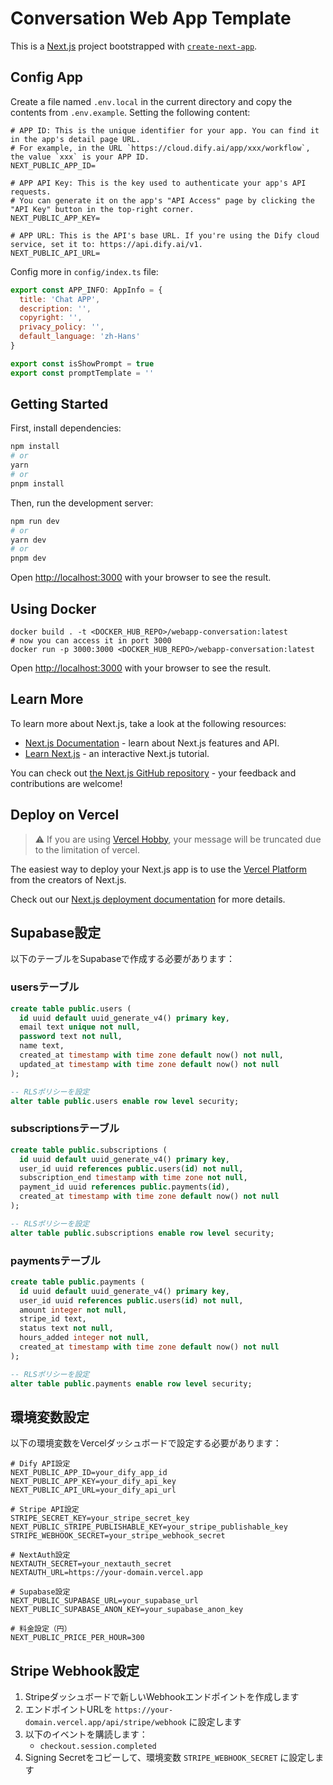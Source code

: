 # Conversation Web App Template
This is a [Next.js](https://nextjs.org/) project bootstrapped with [`create-next-app`](https://github.com/vercel/next.js/tree/canary/packages/create-next-app).

## Config App
Create a file named `.env.local` in the current directory and copy the contents from `.env.example`. Setting the following content:
```
# APP ID: This is the unique identifier for your app. You can find it in the app's detail page URL. 
# For example, in the URL `https://cloud.dify.ai/app/xxx/workflow`, the value `xxx` is your APP ID.
NEXT_PUBLIC_APP_ID=

# APP API Key: This is the key used to authenticate your app's API requests. 
# You can generate it on the app's "API Access" page by clicking the "API Key" button in the top-right corner.
NEXT_PUBLIC_APP_KEY=

# APP URL: This is the API's base URL. If you're using the Dify cloud service, set it to: https://api.dify.ai/v1.
NEXT_PUBLIC_API_URL=
```

Config more in `config/index.ts` file:   
```js
export const APP_INFO: AppInfo = {
  title: 'Chat APP',
  description: '',
  copyright: '',
  privacy_policy: '',
  default_language: 'zh-Hans'
}

export const isShowPrompt = true
export const promptTemplate = ''
```

## Getting Started
First, install dependencies:
```bash
npm install
# or
yarn
# or
pnpm install
```

Then, run the development server:

```bash
npm run dev
# or
yarn dev
# or
pnpm dev
```
Open [http://localhost:3000](http://localhost:3000) with your browser to see the result.

## Using Docker

```
docker build . -t <DOCKER_HUB_REPO>/webapp-conversation:latest
# now you can access it in port 3000
docker run -p 3000:3000 <DOCKER_HUB_REPO>/webapp-conversation:latest
```

Open [http://localhost:3000](http://localhost:3000) with your browser to see the result.

## Learn More

To learn more about Next.js, take a look at the following resources:

- [Next.js Documentation](https://nextjs.org/docs) - learn about Next.js features and API.
- [Learn Next.js](https://nextjs.org/learn) - an interactive Next.js tutorial.

You can check out [the Next.js GitHub repository](https://github.com/vercel/next.js/) - your feedback and contributions are welcome!

## Deploy on Vercel

> ⚠️ If you are using [Vercel Hobby](https://vercel.com/pricing), your message will be truncated due to the limitation of vercel.


The easiest way to deploy your Next.js app is to use the [Vercel Platform](https://vercel.com/new?utm_medium=default-template&filter=next.js&utm_source=create-next-app&utm_campaign=create-next-app-readme) from the creators of Next.js.

Check out our [Next.js deployment documentation](https://nextjs.org/docs/deployment) for more details.

## Supabase設定

以下のテーブルをSupabaseで作成する必要があります：

### usersテーブル
```sql
create table public.users (
  id uuid default uuid_generate_v4() primary key,
  email text unique not null,
  password text not null,
  name text,
  created_at timestamp with time zone default now() not null,
  updated_at timestamp with time zone default now() not null
);

-- RLSポリシーを設定
alter table public.users enable row level security;
```

### subscriptionsテーブル
```sql
create table public.subscriptions (
  id uuid default uuid_generate_v4() primary key,
  user_id uuid references public.users(id) not null,
  subscription_end timestamp with time zone not null,
  payment_id uuid references public.payments(id),
  created_at timestamp with time zone default now() not null
);

-- RLSポリシーを設定
alter table public.subscriptions enable row level security;
```

### paymentsテーブル
```sql
create table public.payments (
  id uuid default uuid_generate_v4() primary key,
  user_id uuid references public.users(id) not null,
  amount integer not null,
  stripe_id text,
  status text not null,
  hours_added integer not null,
  created_at timestamp with time zone default now() not null
);

-- RLSポリシーを設定
alter table public.payments enable row level security;
```

## 環境変数設定

以下の環境変数をVercelダッシュボードで設定する必要があります：

```
# Dify API設定
NEXT_PUBLIC_APP_ID=your_dify_app_id
NEXT_PUBLIC_APP_KEY=your_dify_api_key
NEXT_PUBLIC_API_URL=your_dify_api_url

# Stripe API設定
STRIPE_SECRET_KEY=your_stripe_secret_key
NEXT_PUBLIC_STRIPE_PUBLISHABLE_KEY=your_stripe_publishable_key
STRIPE_WEBHOOK_SECRET=your_stripe_webhook_secret

# NextAuth設定
NEXTAUTH_SECRET=your_nextauth_secret
NEXTAUTH_URL=https://your-domain.vercel.app

# Supabase設定
NEXT_PUBLIC_SUPABASE_URL=your_supabase_url
NEXT_PUBLIC_SUPABASE_ANON_KEY=your_supabase_anon_key

# 料金設定（円）
NEXT_PUBLIC_PRICE_PER_HOUR=300
```

## Stripe Webhook設定

1. Stripeダッシュボードで新しいWebhookエンドポイントを作成します
2. エンドポイントURLを `https://your-domain.vercel.app/api/stripe/webhook` に設定します
3. 以下のイベントを購読します：
   - `checkout.session.completed`
4. Signing Secretをコピーして、環境変数 `STRIPE_WEBHOOK_SECRET` に設定します
